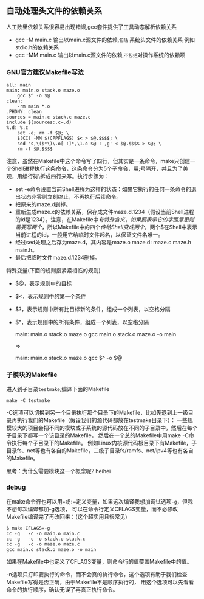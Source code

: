## 自动处理头文件的依赖关系

人工数里依赖关系很容易出现错误,gcc套件提供了工具动态解析依赖关系

 - gcc -M main.c  输出以main.c源文件的依赖,`包括` 系统头文件的依赖关系 例如 stdio.h的依赖关系
 - gcc -MM main.c 输出以main.c源文件的依赖,`不包括`对操作系统的依赖项
 

### GNU官方建议Makefile写法

    all: main
    main: main.o stack.o maze.o
        gcc $^ -o $@
    clean:
        -rm main *.o
    .PHONY: clean
    sources = main.c stack.c maze.c
    include $(sources:.c=.d)
    %.d: %.c
        set -e; rm -f $@; \
        $(CC) -MM $(CPPFLAGS) $< > $@.$$$$; \
        sed 's,\($*\)\.o[ :]*,\1.o $@ : ,g' < $@.$$$$ > $@; \
        rm -f $@.$$$$
        
注意，虽然在Makefile中这个命令写了四行，但其实是一条命令，make只创建一个Shell进程执行这条命令，这条命令分为5个子命令，用;号隔开，并且为了美观，用续行符\拆成四行来写。执行步骤为：

 - set -e命令设置当前Shell进程为这样的状态：如果它执行的任何一条命令的退出状态非零则立刻终止，不再执行后续命令。
 - 把原来的maze.d删掉。
 - 重新生成maze.c的依赖关系，保存成文件maze.d.1234（假设当前Shell进程的id是1234）。注意，在Makefile中$有特殊含义，如果要表示它的字面意思则需要写两个$，所以Makefile中的四个$传给Shell变成两个$，两个$在Shell中表示当前进程的id，一般用它给临时文件起名，以保证文件名唯一。
 - 经过sed处理之后存为maze.d，其内容是maze.o maze.d: maze.c maze.h main.h。
 - 最后把临时文件maze.d.1234删掉。
 
特殊变量(下面的规则指紧紧相临的规则)
 
 - $@，表示规则中的目标
 - $<，表示规则中的第一个条件
 - $?，表示规则中所有比目标新的条件，组成一个列表，以空格分隔
 - $^，表示规则中的所有条件，组成一个列表，以空格分隔
 
 
    main: main.o stack.o maze.o
        gcc main.o stack.o maze.o -o main
        
    =>
    
    main: main.o stack.o maze.o
    	gcc $^ -o $@
    	
### 子模块的Makefile

进入到子目录`testmake`,编译下面的Makefile

    make -C testmake

-C选项可以切换到另一个目录执行那个目录下的Makefile，比如先退到上一级目录再执行我们的Makefile（假设我们的源代码都放在testmake目录下）：
一些规模较大的项目会把不同的模块或子系统的源代码放在不同的子目录中，然后在每个子目录下都写一个该目录的Makefile，
然后在一个总的Makefile中用make -C命令执行每个子目录下的Makefile。
例如Linux内核源代码根目录下有Makefile，子目录fs、net等也有各自的Makefile，二级子目录fs/ramfs、net/ipv4等也有各自的Makefile。

思考：为什么需要模块这一个概念呢? heihei

### debug

在make命令行也可以用`=`或`:=`定义变量，如果这次编译我想加调试选项`-g`，但我不想每次编译都加-g选项，
可以在命令行定义CFLAGS变量，而不必修改Makefile编译完了再改回来：(这个超实用且很常见)

    $ make CFLAGS=-g
    cc -g   -c -o main.o main.c
    cc -g   -c -o stack.o stack.c
    cc -g   -c -o maze.o maze.c
    gcc main.o stack.o maze.o -o main
    
如果在Makefile中也定义了CFLAGS变量，则命令行的值覆盖Makefile中的值。

-n选项只打印要执行的命令，而不会真的执行命令，这个选项有助于我们检查Makefile写得是否正确，由于Makefile不是顺序执行的，
用这个选项可以先看看命令的执行顺序，确认无误了再真正执行命令。
